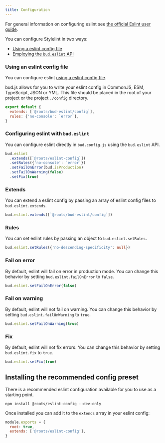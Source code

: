 ```yaml
---
title: Configuration
---
```


For general information on configuring eslint see [the official Eslint user guide](https://eslint.org/docs/user-guide/configuring).

You can configure Stylelint in two ways:

- [Using a eslint config file](#using-an-eslint-config-file)
- [Employing the `bud.eslint` API](#configuring-eslint-with-budeslint)

### Using an eslint config file

You can configure eslint [using a eslint config file](https://eslint.io/user-guide/configure).

bud.js allows for you to write your eslint config in CommonJS, ESM, TypeScript, JSON or YML. This file should be placed in the root of your project or the project `./config` directory.

```js title=eslint.config.js
export default {
  extends: [`@roots/bud-eslint/config`],
  rules: {'no-console': `error`},
}
```

### Configuring eslint with `bud.eslint`

You can configure eslint directly in `bud.config.js` using the `bud.eslint` API.

```ts title=bud.config.js
bud.eslint
  .extends([`@roots/eslint-config`])
  .setRules({'no-console': `error`})
  .setFailOnError(bud.isProduction)
  .setFailOnWarning(false)
  .setFix(true)
```

### Extends

You can extend a eslint config by passing an array of eslint config files to `bud.eslint.extends`.

```ts title=bud.config.js
bud.eslint.extends([`@roots/bud-eslint/config`])
```

### Rules

You can set eslint rules by passing an object to `bud.eslint.setRules`.

```ts title=bud.config.js
bud.eslint.setRules({'no-descending-specificity': null})
```

### Fail on error

By default, eslint will fail on error in production mode. You can change this behavior by setting
`bud.eslint.failOnError` to `false`.

```ts title=bud.config.js
bud.eslint.setFailOnError(false)
```

### Fail on warning

By default, eslint will not fail on warning. You can change this behavior by setting
`bud.eslint.failOnWarning` to `true`.

```ts title=bud.config.js
bud.eslint.setFailOnWarning(true)
```

### Fix

By default, eslint will not fix errors. You can change this behavior by setting
`bud.eslint.fix` to `true`.

```ts title=bud.config.js
bud.eslint.setFix(true)
```

## Installing the recommended config preset

There is a recommended eslint configuration available for you to use as a starting point.

```npm2yarn
npm install @roots/eslint-config --dev-only
```

Once installed you can add it to the `extends` array in your eslint config:

```js title=".eslintrc.cjs"
module.exports = {
  root: true,
  extends: ['@roots/eslint-config'],
}
```
